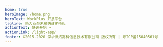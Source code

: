 ```yaml
---
home: true
heroImage: /home.png
heroText: WorkPlus 开放平台
tagline: 助力业务系统快速移动化
actionText: 快速开始 →
actionLink: /light-app/
footer: ©2015-2020 深圳恒拓高科信息技术有限公司 版权所有 | 粤ICP备15040561号
---
```


<FeaturesSection/>